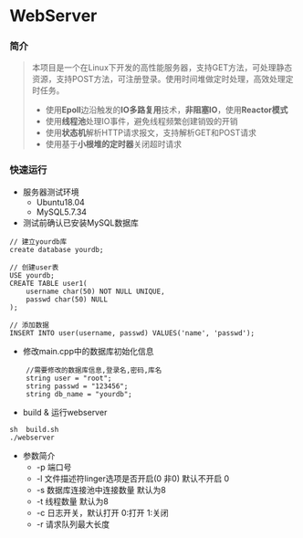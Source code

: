 # WebServer
### 简介

> 本项目是一个在Linux下开发的高性能服务器，支持GET方法，可处理静态资源，支持POST方法，可注册登录。使用时间堆做定时处理，高效处理定时任务。
>
> + 使用**Epoll**边沿触发的**IO多路复用**技术，**非阻塞IO**，使用**Reactor模式**
> + 使用**线程池**处理IO事件，避免线程频繁创建销毁的开销
> + 使用**状态机**解析HTTP请求报文，支持解析GET和POST请求
> + 使用基于**小根堆的定时器**关闭超时请求



### 快速运行

+ 服务器测试环境
  + Ubuntu18.04
  + MySQL5.7.34
+ 测试前确认已安装MySQL数据库

``` 
// 建立yourdb库
create database yourdb;

// 创建user表
USE yourdb;
CREATE TABLE user1(
    username char(50) NOT NULL UNIQUE,
    passwd char(50) NULL
);

// 添加数据
INSERT INTO user(username, passwd) VALUES('name', 'passwd');
```

+ 修改main.cpp中的数据库初始化信息

```
    //需要修改的数据库信息,登录名,密码,库名
    string user = "root";
    string passwd = "123456";
    string db_name = "yourdb";
```

+ build   &   运行webserver

```
sh  build.sh
./webserver
```

+ 参数简介
  + -p 端口号
  + -l  文件描述符linger选项是否开启(0 非0)  默认不开启 0 
  + -s  数据库连接池中连接数量  默认为8 
  + -t 线程数量 默认为8
  + -c 日志开关，默认打开   0:打开  1:关闭
  + -r 请求队列最大长度

